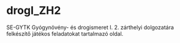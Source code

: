 # drogI_ZH2
SE-GYTK Gyógynövény- és drogismeret I. 2. zárthelyi dolgozatára felkészítő játékos feladatokat tartalmazó oldal.
